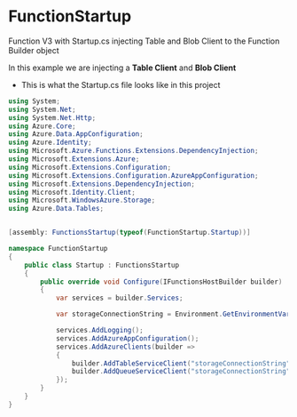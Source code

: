 # FunctionStartup
Function V3 with Startup.cs injecting Table and Blob Client to the Function Builder object

In this example we are injecting a **Table Client** and **Blob Client**
  - This is what the Startup.cs file looks like in this project

```C#
using System;
using System.Net;
using System.Net.Http;
using Azure.Core;
using Azure.Data.AppConfiguration;
using Azure.Identity;
using Microsoft.Azure.Functions.Extensions.DependencyInjection;
using Microsoft.Extensions.Azure;
using Microsoft.Extensions.Configuration;
using Microsoft.Extensions.Configuration.AzureAppConfiguration;
using Microsoft.Extensions.DependencyInjection;
using Microsoft.Identity.Client;
using Microsoft.WindowsAzure.Storage;
using Azure.Data.Tables;


[assembly: FunctionsStartup(typeof(FunctionStartup.Startup))]

namespace FunctionStartup
{
    public class Startup : FunctionsStartup
    {
        public override void Configure(IFunctionsHostBuilder builder)
        {
            var services = builder.Services;

            var storageConnectionString = Environment.GetEnvironmentVariable("storageConnectionString");

            services.AddLogging();
            services.AddAzureAppConfiguration();
            services.AddAzureClients(builder =>
            {
                builder.AddTableServiceClient("storageConnectionString");
                builder.AddQueueServiceClient("storageConnectionString");
            });
        }
    }
}

```
